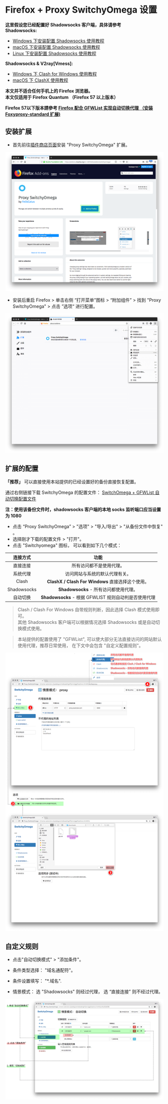 # Firefox + Proxy SwitchyOmega 设置

**这里假设您已经配置好 Shadowsocks 客户端，具体请参考**  
**Shadowsocks:**  
- [Windows 下安装配置 Shadowsocks 使用教程](../../zh_CN/shadowsocks/windows-setup-guide.md)
- [macOS 下安装配置 Shadowsocks 使用教程](../../zh_CN/shadowsocks/macos-setup-guide.md)
- [Linux 下安装配置 Shadowsocks 使用教程](../../zh_CN/shadowsocks/linux-setup-guide.md)    

**Shadowsocks & V2ray[Vmess]:** 
* [Windows 下 Clash for Windows 使用教程](../../zh_CN/v2ray/clash-for-windows-setup-guide.md)
* [macOS 下 ClashX 使用教程](../../zh_CN/v2ray/clashx-macos-setup-guide.md)

**本文并不适合任何手机上的 Firefox 浏览器。**  
**本文仅适用于 Firefox Quantum （Firefox 57 以上版本）**

**Firefox 57以下版本請參考 [Firefox 配合 GFWList 实现自动切换代理 （安装 Foxyproxy-standard 扩展)](https://github.com/Shadowsocks-Wiki/shadowsocks/blob/8f8dd4541dc423c9e5f80e33079002dee0d09e0c/7-1-firefox-settings.md)**

## 安装扩展

* 首先前往[插件商店页面](https://addons.mozilla.org/en-US/firefox/addon/switchyomega/)安装 "Proxy SwitchyOmega" 扩展。

![安装foxyproxy](../../assets/images/bro-firefoxinstall.png)

* 安装后重启 Firefox > 单击右侧 “打开菜单”图标 >  “附加组件” >  找到 "Proxy SwitchyOmega"  > 点击 ”选项“ 进行配置。

![附加组件](../../assets/images/bro-firefoxAddon.png)

## 扩展的配置

**「推荐」** 可以直接使用本站提供的已经设置好的备份直接恢复配置。

通过右侧链接下载 SwitchyOmega 的配置文件： [SwitchOmega + GFWList 自动切换配置文件](https://raw.githubusercontent.com/Shadowsocks-Wiki/shadowsocks/master/assets/OmegaOptions-1080.bak)

**注：使用该备份文件时，shadowsocks 客户端的本地 socks 监听端口应当设置为 1080** 

* 点击 “Proxy SwitchyOmega” > "选项" > "导入/导出" > "从备份文件中恢复" 。
* 选择刚才下载的配置文件 > "打开"。
* 点击 "Switchyomega" 图标， 可以看到如下几个模式：


|连接方式|功能|
|:--------:|:--------:|
|直接连接|所有访问都不是使用代理。|
|系统代理|访问网站与系统的默认代理有关。|
|Clash|**ClashX / Clash For Windows** 直接选择这个使用。|
|Shadowsocks| **Shadowsocks** - 所有访问都使用代理。|
|自动切换| **Shadowsocks**  - 根据 GFWLIST 规则自动判是否使用代理 |

>Clash / Clash For Windows 自带规则判断，因此选择 Clash 模式使用即可。    
其他 Shadowsocks 客户端可以根据情况选择 Shadowsocks 或是自动切换模式使用。


> 本站提供的配置使用了 "GFWList", 可以使大部分无法直接访问的网站默认使用代理，推荐日常使用， 在下文中会包含 "自定义配置规则"。

 ![从备份文件中恢复](../../assets/images/bro-switchyomega.png)

## 自定义规则

* 点击"自动切换模式" > "添加条件"。

* 条件类型选择： "域名通配符"。
* 条件设置填写： "*.域名".
* 情景模式： 选 "Shadowsocks" 则经过代理， 选 “直接连接” 则不经过代理。

![自定义规则](../../assets/images/bro-swocustomize.png)
